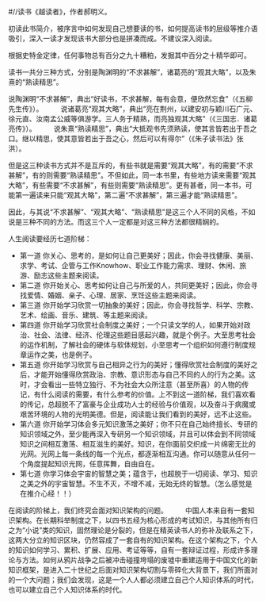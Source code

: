 \#//读书《越读者》，作者郝明义。

初读此书简介，被序言中如何发现自己想要读的书，如何提高读书的层级等推介语吸引，深入一读才发现该书大部分也是拼凑而成。不建议深入阅读。

根据史特金定律，任何事物总有百分之九十糟粕，发掘其中百分之十精华即可。

读书一共分三种方式，分别是陶渊明的“不求甚解”，诸葛亮的“观其大略”，以及朱熹的“熟读精思”。

说陶渊明“不求甚解”，典出“好读书，不求甚解，每有会意，便欣然忘食”（《五柳先生传》）。 　　
说诸葛亮“观其大略”，典出“亮在荆州，以建安初与颖川石广元、徐元直、汝南孟公威等俱游学。三人务于精熟，而亮独观其大略”（《三国志．诸葛亮传》）。 　　
说朱熹“熟读精思”，典出“大抵观书先须熟读，使其言皆若出于吾之口。继以精思，使其意皆若出于吾之心，然后可以有得尔”（《朱子读书法》张洪）。

但是这三种读书方式并不是互斥的，有些书就是需要“观其大略”，有的需要“不求甚解”，有的则需要“熟读精思”。不但如此，同一本书里，有些地方读来需要“观其大略”，有些需要“不求甚解”，有些则需要“熟读精思”。更有甚者，同一本书，可能第一遍读来只能“观其大略”，第二遍“不求甚解”，第三遍才能“熟读精思”。 　　

因此，与其说“不求甚解”、“观其大略”、“熟读精思”是这三个人不同的风格，不如说是三种不同的方法。而这三个人一定都是对这三种方法都很精娴的。

人生阅读要经历七道阶梯：
 - 第一道 你关心、思考的，是如何让自己更美好；因此，你会寻找健康、美丽、求学、考试、企管与工作Knowhow、职业工作能力需求、理财、休闲、旅游、励志这些主题来阅读。
 - 第二道 你开始关心、思考如何让自己与所爱的人，共同更美好；因此，你会寻找爱情、婚姻、亲子、心理、居家、烹饪这些主题来阅读。
 - 第三道 你开始学习欣赏一切抽象的美好；因此，你会寻找哲学、科学、宗教、艺术、绘画、音乐、建筑、等主题来阅读。
 - 第四道 你开始学习欣赏社会制度之美好；一个只读文学的人，如果开始对政治、社会、法律、经济、伦理这些题目感起兴趣，就是个例子。大至思考社会的运作机制，了解社会的硬体与软体规划，小至思考一个组织如何遵行制度规章运作之美，也是例子。
 - 第五道 你开始学习欣赏与自己相异之行为的美好；懂得欣赏社会制度的美好之后，才能开始懂得欣赏政治、宗教、意识形态与自己不同的人的行为之美。这时，才会看出一些特立独行、不为社会大众所注意（甚至所喜）的人物的传记，有什么阅读的需要，有什么参考的价值。上不到这一道阶梯，我们喜欢看的传记，总超脱不了富豪与企业成功人士的经验与价值观，以及奋斗于病魔或艰苦环境的人物的光明美德。但是，阅读能让我们看到的美好，远不止这些。
 - 第六道 你开始学习体会多元知识激荡之美好；你不只在自己始终擅长、专研的知识领域之外，至少能再深入专研另一个知识领域，并且可以体会到不同领域知识之间相互激荡、相互滋生的美好。知识，在你面前交织成一片绵密无比的光网。光网上每一条线的每一个光点，都逐渐相互沟通。你可以随意从任何一个角度提起知识光网，任意挥舞，自由自在。
 - 第七道 你学习体会宇宙的智慧之美；蕴含于，也超脱于一切阅读、学习、知识之美之外的宇宙智慧。不生不灭，不增不减，无始无终的智慧。（怎么感觉是在推介心经！！）

在阅读的阶梯上，我们终究会面对知识架构的问题。 
　　
中国人本来自有一套知识架构。在长期科举制度之下，以四书五经为核心形成的考试知识，与其他所有归之为“小说”类的知识，固然理论是分裂的，但是在精英读书人的弥补及联系之下，这两大分立的知识区块，仍然容成了一套自有的知识架构。在这个架构之下，个人的知识如何学习、累积、扩展、应用、考证等等，自有一套辩证过程，形成许多理论与方法。如何从鸦片战争之后被冲击碰撞垮塌的废墟中重建适用于中国文化的新知识框架，是进入二十世纪之后面对知识架构切割与零碎化大背景下，我们所面对的一个大问题；我们会发现，这是一个人人都必须建立自己个人知识体系的时代，也可以建立自己个人知识体系的时代。